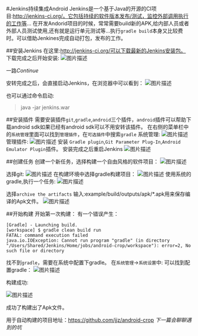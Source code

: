 #Jenkins持续集成Android
Jenkins是一个基于Java的开源的CI项目:http://jenkins-ci.org/。它包括持续的软件版本发布/测试，监控外部调用执行的工作等...
在开发Andorid项目的时候，常常需要build新的APK,给内部人员或者外部人员测试使用,还有就是运行单元测试等...执行`gradle build`本身又比较费时。可以借助Jenkines完成自动打包，发布的工作。

##安装Jenkins
在这里:http://jenkins-ci.org/可以下载最新的Jenkins安装包。
下载完成之后开始安装:
![图片描述][1]

一路*Continue*

安转完成之后，会直接启动Jenkins，在浏览器中可以看到：
![图片描述][2]

也可以通过命令启动:
> java -jar jenkins.war

##安装插件
需要安装插件`git`,`gradle`,`android`三个插件，`android`插件可以帮助下载android sdk如果已经有android sdk可以不用安转该插件。
在右侧的菜单栏中的`系统管理`里面可以找到`管理插件`，在`可选插件`中搜索`gradle`
系统管理:
![图片描述][3]
管理插件:
![图片描述][4]
安装 `Gradle plugin`,`Git Parameter Plug-In`,`Android Emulator Plugin`插件。
安装完成之后重启Jenkins
![图片描述][5]

##创建任务
创建一个新任务，选择构建一个自由风格的软件项目：
![图片描述][6]

选择git:
![图片描述][7]
在构建环境中选择gradle构建项目：
![图片描述][8]
使用系统的gradle,执行一个任务:
![图片描述][9]

选择`archive the artifacts`
输入:example/build/outputs/apk/*.apk用来保存编译的Apk文件。
![图片描述][10]

##开始构建
开始第一次构建：
有一个错误产生：
```
[Gradle] - Launching build.
[workspace] $ gradle clean build run
FATAL: command execution failed
java.io.IOException: Cannot run program "gradle" (in directory "/Users/Shared/Jenkins/Home/jobs/android-crop/workspace"): error=2, No such file or directory
```
找不到`gradle`，需要在系统中配置下gradle。
在`系统管理`->`系统设置`中:
可以找到配置gradle：
![图片描述][11]
 
构建成功:

![图片描述][12]

成功了构建出了Apk文件。

用于自动构建的项目地址：https://github.com/jjz/android-crop
*下一篇会聊聊遇到的坑*


  [1]: /img/bVtz3b
  [2]: /img/bVtz3u
  [3]: /img/bVtz5d
  [4]: /img/bVtz4n
  [5]: /img/bVtz42
  [6]: /img/bVtz5l
  [7]: /img/bVtz5x
  [8]: /img/bVtz5F
  [9]: /img/bVtz5V
  [10]: /img/bVtz55
  [11]: /img/bVtz6K
  [12]: /img/bVtz6W




